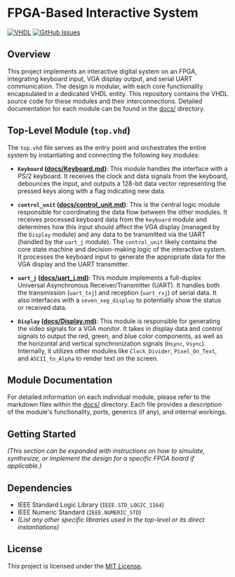 # FPGA-Based Interactive System

[![VHDL](https://img.shields.io/badge/VHDL-Project-blue.svg)](https://en.wikipedia.org/wiki/VHDL)
[![GitHub Issues](https://img.shields.io/github/issues/your-username/your-repo-name.svg)](https://github.com/Revenant01/FPGA_mesh_system.git)

## Overview

This project implements an interactive digital system on an FPGA, integrating keyboard input, VGA display output, and serial UART communication. The design is modular, with each core functionality encapsulated in a dedicated VHDL entity. This repository contains the VHDL source code for these modules and their interconnections. Detailed documentation for each module can be found in the [docs/](docs/) directory.

## Top-Level Module (`top.vhd`)

The `top.vhd` file serves as the entry point and orchestrates the entire system by instantiating and connecting the following key modules:

* **`Keyboard` ([docs/Keyboard.md](docs/Keyboard.md))**: This module handles the interface with a PS/2 keyboard. It receives the clock and data signals from the keyboard, debounces the input, and outputs a 128-bit data vector representing the pressed keys along with a flag indicating new data.

* **`control_unit` ([docs/control_unit.md](docs/control_unit.md))**: This is the central logic module responsible for coordinating the data flow between the other modules. It receives processed keyboard data from the `Keyboard` module and determines how this input should affect the VGA display (managed by the `Display` module) and any data to be transmitted via the UART (handled by the `uart_j` module). The `control_unit` likely contains the core state machine and decision-making logic of the interactive system. It processes the keyboard input to generate the appropriate data for the VGA display and the UART transmitter.

* **`uart_j` ([docs/uart_j.md](docs/uart_j.md))**: This module implements a full-duplex Universal Asynchronous Receiver/Transmitter (UART). It handles both the transmission (`uart_txj`) and reception (`uart_rxj`) of serial data. It also interfaces with a `seven_seg_display` to potentially show the status or received data.

* **`Display` ([docs/Display.md](docs/Display.md))**: This module is responsible for generating the video signals for a VGA monitor. It takes in display data and control signals to output the red, green, and blue color components, as well as the horizontal and vertical synchronization signals (`Hsync`, `Vsync`). Internally, it utilizes other modules like `Clock_Divider`, `Pixel_On_Text`, and `ASCII_to_Alpha` to render text on the screen.

## Module Documentation

For detailed information on each individual module, please refer to the markdown files within the [docs/](docs/) directory. Each file provides a description of the module's functionality, ports, generics (if any), and internal workings.

## Getting Started

*(This section can be expanded with instructions on how to simulate, synthesize, or implement the design for a specific FPGA board if applicable.)*

## Dependencies

* IEEE Standard Logic Library (`IEEE.STD_LOGIC_1164`)
* IEEE Numeric Standard (`IEEE.NUMERIC_STD`)
* *(List any other specific libraries used in the top-level or its direct instantiations)*

## License

This project is licensed under the [MIT License](LICENSE).
